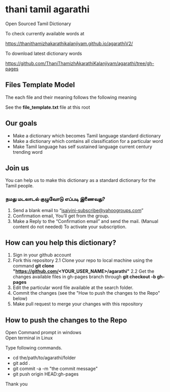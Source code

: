 # thani tamil agarathi
Open Sourced Tamil Dictionary

To check currently available words at 

https://thanithamizhakarathikalanjiyam.github.io/agarathiV2/

To download latest dictionary words

https://github.com/ThaniThamizhAkarathiKalanjiyam/agarathi/tree/gh-pages

## Files Template Model
The each file and their meaning follows the following meaning

See the **file_template.txt** file at this root

## Our goals

- Make a dictionary which becomes Tamil language standard dictionary
- Make a dictionary which contains all classification for a particular word
- Make Tamil language has self sustained language current century trending word

## Join us
You can help us to make this dictionary as a standard dictionary for the Tamil people.

### நமது மடலாடல் குழுவோடு எப்படி இணைவது?
1. Send a blank email to “isaiyini-subscribe@yahoogroups.com”
2. Confirmation email, You’ll get from the group.
3. Make a Reply to the “Confirmation email” and send the mail. (Manual content do not needed) To activate your subscription.

## How can you help this dictionary?

1. Sign in your github account
2. Fork this repository
2.1 Clone your repo to local machine using the command **git clone "https://github.com/<YOUR_USER_NAME>/agarathi"**
2.2 Get the changes available files in gh-pages branch through **git checkout -b gh-pages**
3. Edit the particular word file available at the search folder.
4. Commit the changes (see the "How to push the changes to the Repo" below)
5. Make pull request to merge your changes with this repository

## How to push the changes to the Repo

Open Command prompt in windows  
Open terminal in Linux  

Type following commands.

- cd the/path/to/agarathi/folder
- git add .
- git commit -a -m "the commit message"
- git push origin HEAD:gh-pages

Thank you
